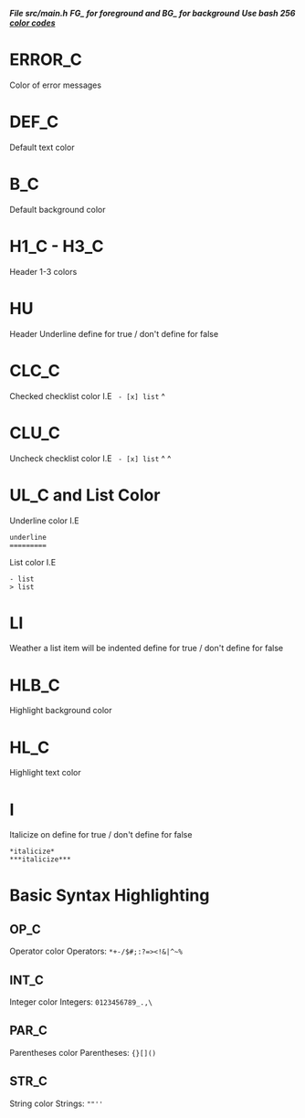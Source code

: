 ***File src/main.h***
***FG_ for foreground and BG_ for background***
***Use bash 256 [color codes](https://raw.githubusercontent.com/seedform/color256/master/20160221144140.png)***


# ERROR_C

Color of error messages


# DEF_C

Default text color


# B_C

Default background color


# H1_C - H3_C

Header 1-3 colors


# HU

Header Underline define for true / don't define for false


# CLC_C

Checked checklist color I.E ` - [x] list`
                                 ^

# CLU_C

Uncheck checklist color I.E ` - [x] list`
                                ^ ^

# UL_C and List Color

Underline color I.E
```
underline
=========
```

List color I.E
```
- list
> list
```

# LI

Weather a list item will be indented define for true / don't define for false


# HLB_C

Highlight background color


# HL_C

Highlight text color


# I

Italicize on define for true / don't define for false
```
*italicize*
***italicize***
```


# Basic Syntax Highlighting
## OP_C

Operator color
Operators: `*+-/$#;:?=><!&|^~%`


## INT_C

Integer color
Integers: `0123456789_.,\`

## PAR_C

Parentheses color
Parentheses: `{}[]()`

## STR_C

String color
Strings: `""''`
